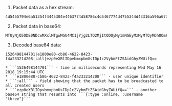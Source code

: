 1. Packet data as a hex stream:
```
4d5455794e6a51354f4445304e4463774d58786c4d5467774d4755344d43316a596a67324c5451324d6a49744f4451794d79316d4e4745794d7a4d794d5451794d4468384f6d46736248786c656e41775a56684362456c4563485a6962586877596d315663306c456344466a4d6c5a35596d31476446705451576c6b52326835576c645661575a525054303d
```
2. Packet data in base64:
```
MTUyNjQ5ODE0NDcwMXxlMTgwMGU4MC1jYjg2LTQ2MjItODQyMy1mNGEyMzMyMTQyMDh8OmFsbHxlenAwZVhCbElEcHZibXhwYm1Vc0lEcDFjMlZ5Ym1GdFpTQWlkR2h5WldVaWZRPT0=
```

3. Decoded base64 data:
```
1526498144701|e1800e80-cb86-4622-8423-f4a233214208|:all|ezp0eXBlIDpvbmxpbmUsIDp1c2VybmFtZSAidGhyZWUifQ==
```
	* ```1526498144701``` - time in milliseconds representing Wed May 16 2018 19:15:44 UTC
	* ```e1800e80-cb86-4622-8423-f4a233214208``` - user unique identifier 
	* ```:all``` - field showing that the packet has to be broadcasted to all created users
	* ```ezp0eXBlIDpvbmxpbmUsIDp1c2VybmFtZSAidGhyZWUifQ==``` - another base64 string that resunts into ```{:type :online, :username "three"}```